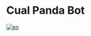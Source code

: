 # Cual Panda Bot

[![en](https://img.shields.io/badge/lang-en-red.svg)](https://github.com/dmfigueroa/cual-panda-bot/blob/main/README.md)
